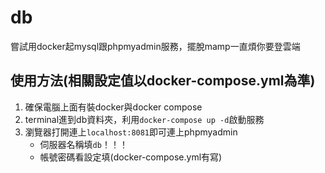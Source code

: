 # db

嘗試用docker起mysql跟phpmyadmin服務，擺脫mamp一直煩你要登雲端

## 使用方法(相關設定值以docker-compose.yml為準)
1. 確保電腦上面有裝docker與docker compose
2. terminal進到db資料夾，利用`docker-compose up -d`啟動服務
3. 瀏覽器打開連上`localhost:8081`即可連上phpmyadmin
   - 伺服器名稱填`db`！！！
   - 帳號密碼看設定填(docker-compose.yml有寫)